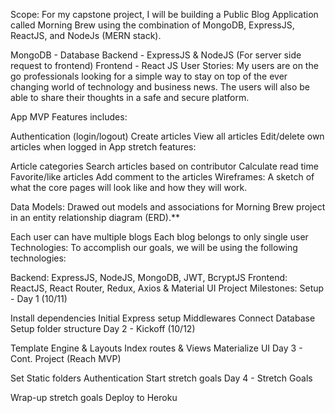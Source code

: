 Scope:
For my capstone project, I will be building a Public Blog Application called Morning Brew using the combination of MongoDB, ExpressJS, ReactJS, and NodeJs (MERN stack).

MongoDB - Database
Backend - ExpressJS & NodeJS (For server side request to frontend)
Frontend - React JS
User Stories:
My users are on the go professionals looking for a simple way to stay on top of the ever changing world of technology and business news. The users will also be able to share their thoughts in a safe and secure platform.

App MVP Features includes:

Authentication (login/logout)
Create articles
View all articles
Edit/delete own articles when logged in
App stretch features:

Article categories
Search articles based on contributor
Calculate read time
Favorite/like articles
Add comment to the articles
Wireframes:
A sketch of what the core pages will look like and how they will work.

Data Models:
Drawed out models and associations for Morning Brew project in an entity relationship diagram (ERD).**

Each user can have multiple blogs
Each blog belongs to only single user
Technologies:
To accomplish our goals, we will be using the following technologies:

Backend: ExpressJS, NodeJS, MongoDB, JWT, BcryptJS
Frontend: ReactJS, React Router, Redux, Axios & Material UI
Project Milestones:
Setup - Day 1 (10/11)

Install dependencies
Initial Express setup
Middlewares
Connect Database
Setup folder structure
Day 2 - Kickoff (10/12)

Template Engine & Layouts
Index routes & Views
Materialize UI
Day 3 - Cont. Project (Reach MVP)

Set Static folders
Authentication
Start stretch goals
Day 4 - Stretch Goals

Wrap-up stretch goals
Deploy to Heroku
